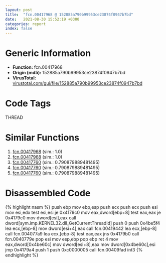 ```yaml
---
layout: post
title:  "fcn.00417968 @ 152885a790b99953ce23874f0947b7bd"
date:   2021-08-30 15:52:19 +0300
categories: report
index: false
---
```


# Generic Information
- **Function:** fcn.00417968
- **Origin (md5):** 152885a790b99953ce23874f0947b7bd
- **VirusTotal:** [virustotal.com/gui/file/152885a790b99953ce23874f0947b7bd][virustotal_ref]

# Code Tags
<span class="tag" id="THREAD">THREAD</span>


# Similar Functions

1. [fcn.00417968][similar_1_ref] (sim.: 1.0)
2. [fcn.00417968][similar_2_ref] (sim.: 1.0)
3. [fcn.00417760][similar_3_ref] (sim.: 0.790879889481495)
4. [fcn.00417760][similar_4_ref] (sim.: 0.790879889481495)
5. [fcn.00417760][similar_5_ref] (sim.: 0.790879889481495)


# Disassembled Code

{% highlight nasm %}
push ebp
mov ebp,esp
push ecx
push ecx
push esi
mov esi,edx
test esi,esi
je 0x4179c0
mov eax,dword[ebp+8]
test eax,eax
je 0x4179c0
mov dword[esi],eax
call dword[sym.imp.KERNEL32.dll_GetCurrentThreadId]
push 0
push 0x4be5f4
lea ecx,[ebp-8]
mov dword[esi+4],eax
call fcn.00419442
lea ecx,[ebp-8]
call fcn.004077a9
lea ecx,[ebp-8]
test eax,eax
jns 0x4179b0
call fcn.0040779e
pop esi
mov esp,ebp
pop ebp
ret 4
mov eax,dword[0x4be60c]
mov dword[esi+8],eax
mov dword[0x4be60c],esi
jmp 0x4179a4
push 1
push 0xc0000005
call fcn.00409fad
int3 
{% endhighlight %}


[similar_1_ref]: /report/fcn.00417968@fb9b7d22bc1c143ac66b0575cbdd088d
[similar_2_ref]: /report/fcn.00417968@912f1d013a0d6151bc7a7cef6da1b2a0
[similar_3_ref]: /report/fcn.00417760@fb9b7d22bc1c143ac66b0575cbdd088d
[similar_4_ref]: /report/fcn.00417760@152885a790b99953ce23874f0947b7bd
[similar_5_ref]: /report/fcn.00417760@912f1d013a0d6151bc7a7cef6da1b2a0
[virustotal_ref]: https://www.virustotal.com/gui/file/152885a790b99953ce23874f0947b7bd